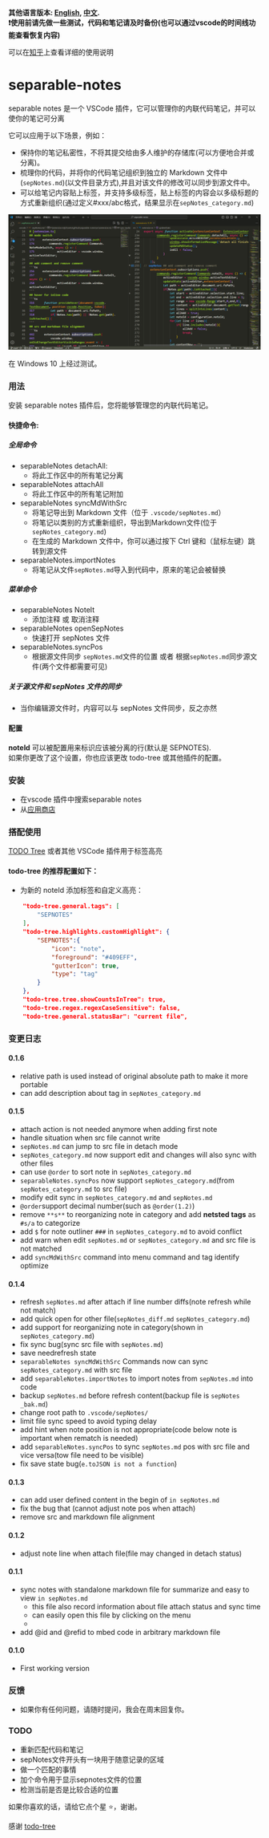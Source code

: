 **其他语言版本: [English](README.md), [中文](README_ZH.md).**  
**:exclamation:使用前请先做一些测试，代码和笔记请及时备份(也可以通过vscode的时间线功能查看恢复内容)**

可以在[知乎](https://zhuanlan.zhihu.com/p/699890862)上查看详细的使用说明
# separable-notes 
separable notes 是一个 VSCode 插件，它可以管理你的内联代码笔记，并可以使你的笔记可分离

它可以应用于以下场景，例如：
* 保持你的笔记私密性，不将其提交给由多人维护的存储库(可以方便地合并或分离)。
* 梳理你的代码，并将你的代码笔记组织到独立的 Markdown 文件中(`sepNotes.md`)(以文件目录方式),并且对该文件的修改可以同步到源文件中。
* 可以给笔记内容贴上标签，并支持多级标签，贴上标签的内容会以多级标题的方式重新组织(通过定义#xxx/abc格式，结果显示在`sepNotes_category.md`)

![demo1](pic/demo1.PNG)

在 Windows 10 上经过测试。 

### 用法
安装 separable notes 插件后，您将能够管理您的内联代码笔记。

#### 快捷命令:
##### 全局命令
* separableNotes detachAll:
   * 将此工作区中的所有笔记分离
* separableNotes attachAll
  * 将此工作区中的所有笔记附加
* separableNotes syncMdWithSrc
  * 将笔记导出到 Markdown 文件（位于 `.vscode/sepNotes.md`）
  * 将笔记以类别的方式重新组织，导出到Markdown文件(位于`sepNotes_category.md`)
  * 在生成的 Markdown 文件中，你可以通过按下 Ctrl 键和（鼠标左键）跳转到源文件
* separableNotes.importNotes
  * 将笔记从文件`sepNotes.md`导入到代码中，原来的笔记会被替换

##### 菜单命令
* separableNotes NoteIt
  * 添加注释 或 取消注释
* separableNotes openSepNotes
  * 快速打开 sepNotes 文件
* separableNotes.syncPos
  * 根据源文件同步 `sepNotes.md`文件的位置 或者 根据`sepNotes.md`同步源文件(两个文件都需要可见)

##### 关于源文件和 sepNotes 文件的同步
* 当你编辑源文件时，内容可以与 sepNotes 文件同步，反之亦然

#### 配置
**noteId** 可以被配置用来标识应该被分离的行(默认是 SEPNOTES).
 \
如果你更改了这个设置，你也应该更改 todo-tree 或其他插件的配置。

### 安装
* 在vscode 插件中搜索separable notes
* 从[应用商店](https://marketplace.visualstudio.com/items?itemName=hurly.separable-notes)

### 搭配使用
[TODO Tree](https://marketplace.visualstudio.com/items?itemName=Gruntfuggly.todo-tree) 或者其他 VSCode 插件用于标签高亮
#### todo-tree 的推荐配置如下：
* 为新的 noteId 添加标签和自定义高亮：
```json
    "todo-tree.general.tags": [
        "SEPNOTES"
    ],
    "todo-tree.highlights.customHighlight": {
        "SEPNOTES":{
            "icon": "note",
            "foreground": "#409EFF",
            "gutterIcon": true,
            "type": "tag"
        }
    },
    "todo-tree.tree.showCountsInTree": true,
    "todo-tree.regex.regexCaseSensitive": false,
    "todo-tree.general.statusBar": "current file",
```



### 变更日志
#### 0.1.6
* relative path is used instead of original absolute path to make it more portable
* can add description about tag in `sepNotes_category.md`
#### 0.1.5
* attach action is not needed anymore when adding first note 
* handle situation when src file cannot write
* `sepNotes.md` can jump to src file in detach mode 
* `sepNotes_category.md` now support edit and changes will also sync with other files
* can use `@order` to sort note in `sepNotes_category.md` 
* `separableNotes.syncPos` now support `sepNotes_category.md`(from `sepNotes_category.md` to src file)
* modify edit sync in  `sepNotes_category.md` and `sepNotes.md`
* `@order`support decimal number(such as `@order(1.2)`)
* remove `**s**` to reorganizing note in category and add **netsted tags** as `#s/a` to categorize 
* add `$` for note outliner `###` in `sepNotes_category.md` to avoid conflict
* add warn when edit `sepNotes.md` or `sepNotes_category.md` and src file is not matched
* add `syncMdWithSrc` command into menu command and tag identify optimize

#### 0.1.4
* refresh `sepNotes.md` after attach if line number diffs(note refresh while not match)
* add quick open for other file(`sepNotes_diff.md` `sepNotes_category.md`)
* add support for reorganizing note in category(shown in `sepNotes_category.md`) 
* fix sync bug(sync src file with `sepNotes.md`)
* save needrefresh state
* `separableNotes syncMdWithSrc` Commands now can sync `sepNotes_category.md` with src file
* add `separableNotes.importNotes` to import notes from `sepNotes.md` into code
* backup `sepNotes.md` before refresh content(backup file is `sepNotes _bak.md`)
* change root path to `.vscode/sepNotes/`
* limit file sync speed to avoid typing delay 
* add hint when note position is not appropriate(code below note is important when rematch is needed)
* add `separableNotes.syncPos` to sync `sepNotes.md` pos with src file and vice versa(tow file need to be visible)
* fix save state bug(`e.toJSON is not a function`)

#### 0.1.3
* can add user defined content in the begin of ``in sepNotes.md``
* fix the bug that (cannot adjust note pos when attach)
* remove src and markdown file alignment

#### 0.1.2
* adjust note line when attach file(file may changed in detach status)

#### 0.1.1
* sync notes with standalone markdown file for summarize and easy to view  ``in sepNotes.md``
  * this file also record information about file attach status and sync time
  * can easily open this file by clicking on the menu
  * 
* add @id and @refid to mbed code in arbitrary markdown file

#### 0.1.0
* First working version


### 反馈
* 如果你有任何问题，请随时提问，我会在周末回复你。


### TODO
* 重新匹配代码和笔记
* sepNotes文件开头有一块用于随意记录的区域
* 做一个匹配的事情
* 加个命令用于显示sepnotes文件的位置
* 检测当前是否是比较合适的位置

如果你喜欢的话，请给它点个星 :star:，谢谢。

感谢 [todo-tree](https://github.com/Gruntfuggly/todo-tree)
